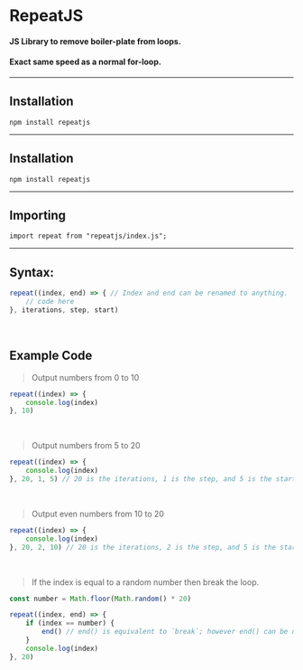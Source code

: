 # RepeatJS
#### JS Library to remove boiler-plate from loops.
#### Exact same speed as a normal for-loop.
---
## Installation
```
npm install repeatjs
```
---

## Installation
```
npm install repeatjs
```
---
## Importing
```
import repeat from "repeatjs/index.js";
```
---

## Syntax:
```js
repeat((index, end) => { // Index and end can be renamed to anything.
    // code here
}, iterations, step, start)
```

<br>

## Example Code
> Output numbers from 0 to 10
```js
repeat((index) => {
    console.log(index)
}, 10)
```

<br>

> Output numbers from 5 to 20
```js
repeat((index) => {
    console.log(index)
}, 20, 1, 5) // 20 is the iterations, 1 is the step, and 5 is the starting.
```

<br>

> Output even numbers from 10 to 20
```js
repeat((index) => {
    console.log(index)
}, 20, 2, 10) // 20 is the iterations, 2 is the step, and 5 is the starting.
```

<br>

> If the index is equal to a random number then break the loop.
```js
const number = Math.floor(Math.random() * 20)

repeat((index, end) => {
    if (index == number) {
        end() // end() is equivalent to `break`; however end() can be used in functions unlike break; 
    }
    console.log(index)
}, 20)
```
